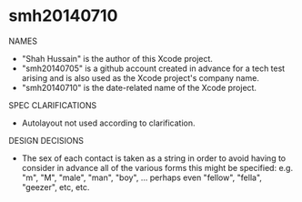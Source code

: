 smh20140710
===========

NAMES
* "Shah Hussain" is the author of this Xcode project.
* "smh20140705" is a github account created in advance for a tech test arising and is also used as the Xcode project's company name.
* "smh20140710" is the date-related name of the Xcode project.

SPEC CLARIFICATIONS
* Autolayout not used according to clarification.

DESIGN DECISIONS
* The sex of each contact is taken as a string in order to avoid having to consider in advance all of the various forms this might be specified: e.g. "m", "M", "male", "man", "boy", ... perhaps even "fellow", "fella", "geezer", etc, etc.